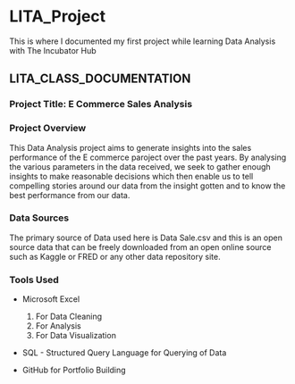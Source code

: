 # LITA_Project
This is where I documented my first project while learning Data Analysis with The Incubator Hub

## LITA_CLASS_DOCUMENTATION

### Project Title: E Commerce Sales Analysis

### Project Overview
This Data Analysis project aims to generate insights into the sales performance of the E commerce paroject over the past years. By analysing the various parameters in the data received, we seek to gather enough insights to make reasonable decisions which then enable us to tell compelling stories around our data from the insight gotten and to know the best performance from our data.

### Data Sources
The primary source of Data used here is Data Sale.csv and this is an open source data that can be freely downloaded from an open online source such as Kaggle or FRED or any other data repository site.

### Tools Used
- Microsoft Excel
  1. For Data Cleaning
  2. For Analysis
  3. For Data Visualization
  
- SQL - Structured Query Language for Querying of Data
- GitHub for Portfolio Building
